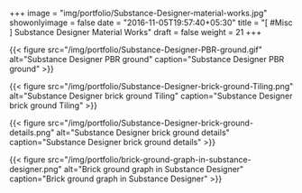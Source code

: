 +++
image = "img/portfolio/Substance-Designer-material-works.jpg"
showonlyimage = false
date = "2016-11-05T19:57:40+05:30"
title = "[ #Misc ] Substance Designer Material Works"
draft = false
weight = 21
+++

{{< figure src="/img/portfolio/Substance-Designer-PBR-ground.gif" alt="Substance Designer PBR ground" caption="Substance Designer PBR ground" >}}

{{< figure src="/img/portfolio/Substance-Designer-brick-ground-Tiling.png" alt="Substance Designer brick ground Tiling" caption="Substance Designer brick ground Tiling" >}}

{{< figure src="/img/portfolio/Substance-Designer-brick-ground-details.png" alt="Substance Designer brick ground details" caption="Substance Designer brick ground details" >}}

{{< figure src="/img/portfolio/brick-ground-graph-in-substance-designer.png" alt="Brick ground graph in Substance Designer" caption="Brick ground graph in Substance Designer" >}}

<!-- {{< figure src="/img/portfolio/brick-ground-concept-in-substance-designer.png" alt="Brick ground concept in Substance Designer" caption="Brick ground concept in Substance Designer" >}} -->
